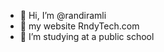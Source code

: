- 👋 Hi, I’m @randiramli
- 👀 my website RndyTech.com
- 🌱 I’m studying at a public school

<!---
randiramli/randiramli is a ✨ special ✨ repository because its `README.md` (this file) appears on your GitHub profile.
You can click the Preview link to take a look at your changes.
--->
